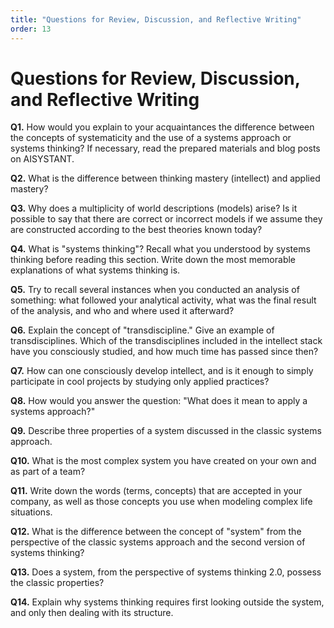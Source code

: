 ```yaml
---
title: "Questions for Review, Discussion, and Reflective Writing"
order: 13
---
```


# Questions for Review, Discussion, and Reflective Writing

**Q1.** How would you explain to your acquaintances the difference between the concepts of systematicity and the use of a systems approach or systems thinking? If necessary, read the prepared materials and blog posts on AISYSTANT.

**Q2.** What is the difference between thinking mastery (intellect) and applied mastery?

**Q3.** Why does a multiplicity of world descriptions (models) arise? Is it possible to say that there are correct or incorrect models if we assume they are constructed according to the best theories known today?

**Q4.** What is "systems thinking"? Recall what you understood by systems thinking before reading this section. Write down the most memorable explanations of what systems thinking is.

**Q5.** Try to recall several instances when you conducted an analysis of something: what followed your analytical activity, what was the final result of the analysis, and who and where used it afterward?

**Q6.** Explain the concept of "transdiscipline." Give an example of transdisciplines. Which of the transdisciplines included in the intellect stack have you consciously studied, and how much time has passed since then?

**Q7.** How can one consciously develop intellect, and is it enough to simply participate in cool projects by studying only applied practices?

**Q8.** How would you answer the question: "What does it mean to apply a systems approach?"

**Q9.** Describe three properties of a system discussed in the classic systems approach.

**Q10.** What is the most complex system you have created on your own and as part of a team?

**Q11.** Write down the words (terms, concepts) that are accepted in your company, as well as those concepts you use when modeling complex life situations.

**Q12.** What is the difference between the concept of "system" from the perspective of the classic systems approach and the second version of systems thinking?

**Q13.** Does a system, from the perspective of systems thinking 2.0, possess the classic properties?

**Q14.** Explain why systems thinking requires first looking outside the system, and only then dealing with its structure.